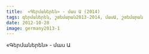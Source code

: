 ```yaml
---
title:  «Գերմաներեն» - մաս Ա (2014) 
tags: գերմաներեն, շտեմարան2013-2014, մասԱ, շտեմարան
date: 2012-10-28
image: germany2013-1
---
```



«Գերմաներեն» - մաս Ա